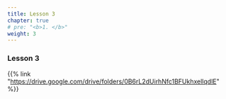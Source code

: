 ```yaml
---
title: Lesson 3   
chapter: true
# pre: "<b>1. </b>"
weight: 3
---
```


### Lesson 3

{{% link "https://drive.google.com/drive/folders/0B6rL2dUirhNfc1BFUkhxellqdlE" %}}
